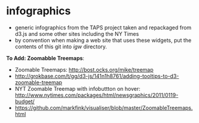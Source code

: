 # infographics

 * generic infographics from the TAPS project taken and repackaged from d3.js and some other sites including the NY Times
 * by convention when making a web site that uses these widgets, put the contents of this git into _igw_ directory.


__To Add: Zoomabble Treemaps__:
* Zoomable Treemaps:  http://bost.ocks.org/mike/treemap
* http://grokbase.com/t/gg/d3-js/141n1h8761/adding-tooltips-to-d3-zoomable-treemap
* NYT Zoomable Treemap with infobuttton on hover: http://www.nytimes.com/packages/html/newsgraphics/2011/0119-budget/
* https://github.com/markfink/visualiser/blob/master/ZoomableTreemaps.html


